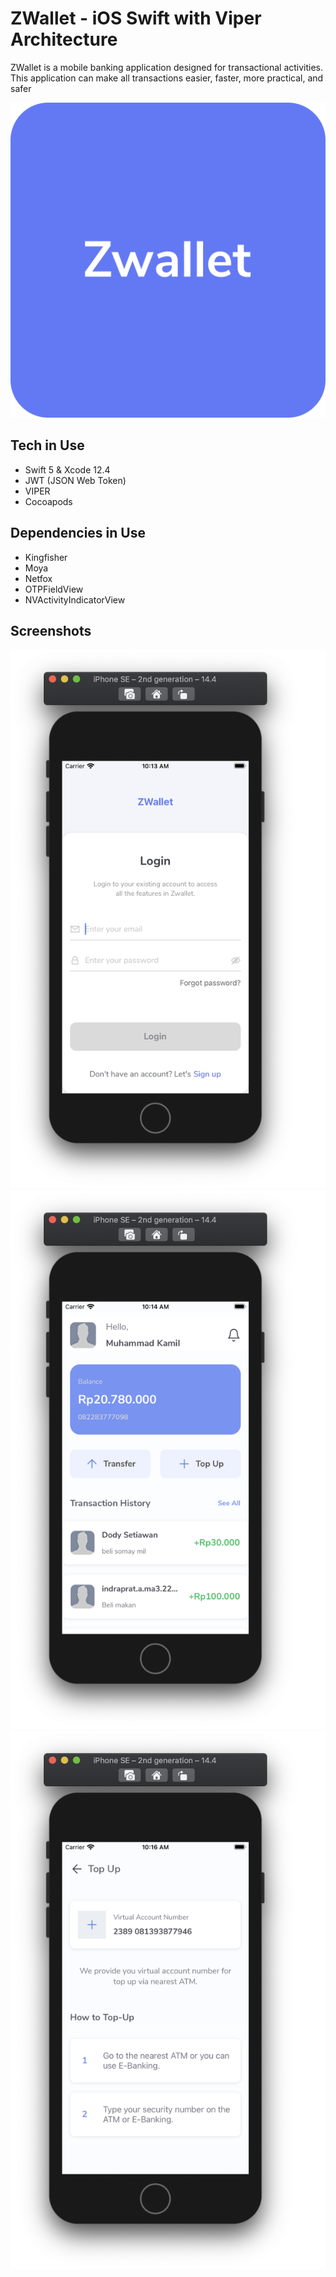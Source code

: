 # ZWallet - iOS Swift with Viper Architecture
ZWallet is a mobile banking application designed for transactional activities. This application can make all transactions easier, faster, more practical, and safer

![Logo](<./Documentation/Logo.png>)

## Tech in Use
- Swift 5 & Xcode 12.4
- JWT (JSON Web Token)
- VIPER
- Cocoapods

## Dependencies in Use
- Kingfisher
- Moya
- Netfox
- OTPFieldView
- NVActivityIndicatorView

## Screenshots
![Login](<./Documentation/Login.png>) ![Home](<./Documentation/Home.png>) ![TopUp](<./Documentation/Top Up.png>)